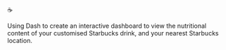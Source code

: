 :coffee:

Using Dash to create an interactive dashboard to view the nutritional content of your customised Starbucks drink, and your nearest Starbucks location.
